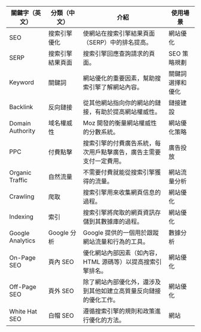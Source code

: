 | 關鍵字（英文）   | 分類（中文）     | 介紹                                                               | 使用場景         |
| ---------------- | ---------------- | ------------------------------------------------------------------ | ---------------- |
| SEO              | 搜索引擎優化     | 使網站在搜索引擎結果頁面（SERP）中的排名提高。                     | 網站優化         |
| SERP             | 搜索引擎結果頁面 | 搜索引擎回應查詢請求的頁面。                                       | SEO 策略規劃     |
| Keyword          | 關鍵詞           | 網站優化的重要因素，幫助搜索引擎了解網站內容。                     | 關鍵詞選擇和優化 |
| Backlink         | 反向鏈接         | 從其他網站指向你的網站的鏈接，有助於提高網站權威性。               | 鏈接建設         |
| Domain Authority | 域名權威性       | Moz 開發的衡量網站權威性的分數系統。                               | 網站優化策略     |
| PPC              | 付費點擊         | 搜索引擎的付費廣告系統，每次用戶點擊廣告，廣告主需要支付一定費用。 | 廣告投放         |
| Organic Traffic  | 自然流量         | 不需要付費就能從搜索引擎獲得的流量。                               | 網站流量分析     |
| Crawling         | 爬取             | 搜索引擎用來收集網頁信息的過程。                                   | 網站優化         |
| Indexing         | 索引             | 搜索引擎將爬取的網頁資訊存儲到其數據庫的過程。                     | 網站優化         |
| Google Analytics | Google 分析      | Google 提供的一個用於跟蹤網站流量和行為的工具。                    | 數據分析         |
| On-Page SEO      | 頁內 SEO         | 優化網站內部因素（如內容，HTML 源碼等）以提高搜索引擎排名。        | 網站優化         |
| Off-Page SEO     | 頁外 SEO         | 除了網站內部優化外，還涉及到其他如建立高質量反向鏈接的優化工作。   | 網站優化         |
| White Hat SEO    | 白帽 SEO         | 遵循搜索引擎的規則和政策進行優化的方法。                           | 網站             |
